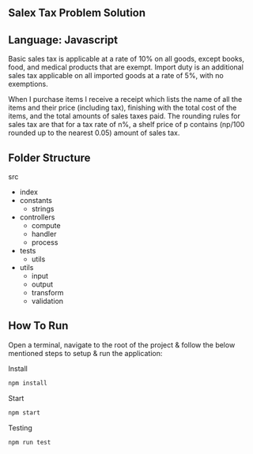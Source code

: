 ## Salex Tax Problem Solution

## Language: Javascript

Basic sales tax is applicable at a rate of 10% on all goods, except books, food, and medical products that are exempt. Import duty is an additional sales tax applicable on all imported goods at a rate of 5%, with no exemptions.

When I purchase items I receive a receipt which lists the name of all the items and their price (including tax), finishing with the total cost of the items, and the total amounts of sales taxes paid. The rounding rules for sales tax are that for a tax rate of n%, a shelf price of p contains (np/100 rounded up to the nearest 0.05) amount of sales tax.

## Folder Structure

src

- index
- constants
  - strings
- controllers
  - compute
  - handler
  - process
- tests
  - utils
- utils
  - input
  - output
  - transform
  - validation

## How To Run

Open a terminal, navigate to the root of the project & follow the below mentioned steps to setup & run the application:

Install

```sh
npm install
```

Start

```sh
npm start
```

Testing

```sh
npm run test
```
